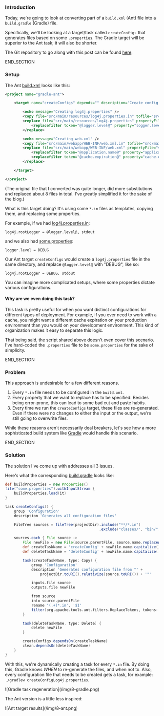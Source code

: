 ### Introduction

Today, we're going to look at converting part of a `build.xml` (Ant) file
into a `build.gradle` (Gradle) file.

Specifically, we'll be looking at a target/task called `createConfigs` that
generates files based on some `.properties`. The Gradle target will be
superior to the Ant task; it will also be shorter.

The Git repository to go along with this post can be found
[here](https://github.com/selesse/gradle-ant).

END_SECTION

### Setup

The Ant [build.xml](https://github.com/selesse/gradle-ant/blob/master/build.xml)
looks like this:

```xml
<project name="gradle-ant">

    <target name="createConfigs" depends="" description="Create config files">

        <echo message="Creating log4j.properties" />
        <copy file="src/main/resources/log4j.properties.in" tofile="src/main/resources/log4j.properties" overwrite="true" />
        <replace file="src/main/resources/log4j.properties" propertyFile="some.properties">
            <replacefilter token="@logger.level@" property="logger.level" />
        </replace>

        <echo message="Creating web.xml" />
        <copy file="src/main/webapp/WEB-INF/web.xml.in" tofile="src/main/webapp/WEB-INF/web.xml" overwrite="true" />
        <replace file="src/main/webapp/WEB-INF/web.xml" propertyFile="some.properties">
            <replacefilter token="@application.name@" property="application.name" />
            <replacefilter token="@cache.expiration@" property="cache.expiration" />
        </replace>

    </target>

</project>
```

(The original file that I converted was quite longer, did more substitutions
and replaced about 8 files in total. I've greatly simplified it for the sake
of the blog.)

What is this target doing? It's using some `*.in` files as templates,
copying them, and replacing some properties.

For example, if we had [log4j.properties.in](https://github.com/selesse/gradle-ant/blob/master/src/main/resources/log4j.properties.in):

    log4j.rootLogger = @logger.level@, stdout

and we also had [some.properties](https://github.com/selesse/gradle-ant/blob/master/some.properties):

    logger.level = DEBUG

Our Ant target `createConfigs` would create a `log4j.properties` file in the
same directory, and replace `@logger.level@` with "DEBUG", like so:

    log4j.rootLogger = DEBUG, stdout

You can imagine more complicated setups, where some properties dictate various
configurations.

#### Why are we even doing this task?

This task is pretty useful for when you want distinct configurations for
different types of deployment. For example, if you ever need to work with a
cache, you might want a different cache expiration on your production
environment than you would on your development environment. This kind of
organization makes it easy to separate this logic.

That being said, the script shared above doesn't even cover this scenario.
I've hard-coded the `.properties` file to be `some.properties` for the sake
of simplicity.

END_SECTION

### Problem

This approach is undesirable for a few different reasons.

1. Every `*.in` file needs to be configured in the `build.xml`.
2. Every property that we want to replace has to be specified. Besides being
   error-prone, this can lead to some bad cut and paste habits.
3. Every time we run the `createConfigs` target, these files are re-generated.
   Even if there were no changes to either the input or the output,
   we're still going to overwrite files.

While these reasons aren't necessarily deal breakers, let's see how a more
sophisticated build system like [Gradle](http://gradle.org) would handle this
scenario.

END_SECTION

### Solution

The solution I've come up with addresses all 3 issues.

Here's what the corresponding
[build.gradle](https://github.com/selesse/gradle-ant/blob/master/build.gradle)
looks like:

```groovy
def buildProperties = new Properties()
file("some.properties").withInputStream {
    buildProperties.load(it)
}

task createConfigs() {
    group 'Configuration'
    description 'Generates all configuration files'

    FileTree sources = fileTree(projectDir).include("**/*.in")
                                           .exclude("classes/", "bin/", "build/")

    sources.each { File source ->
        File newFile = new File(source.parentFile, source.name.replaceAll("\\.in", ""))
        def createTaskName = 'createConfig' + newFile.name.capitalize()
        def deleteTaskName = 'deleteConfig' + newFile.name.capitalize()

        task(createTaskName, type: Copy) {
            group 'Configuration'
            description 'Generates configuration file from "' +
                projectDir.toURI().relativize(source.toURI()) + '"'

            inputs.file source
            outputs.file newFile

            from source
            into source.parentFile
            rename '(.+)*.in', '$1'
            filter(org.apache.tools.ant.filters.ReplaceTokens, tokens: buildProperties)
        }

        task(deleteTaskName, type: Delete) {
            delete newFile
        }

        createConfigs.dependsOn(createTaskName)
        clean.dependsOn(deleteTaskName)
    }
}
```

With this, we're dynamically creating a task for every `*.in` file. By
doing this, Gradle knows *WHEN* to re-generate the files, and when not to.
Also, every configuration file that needs to be created gets a task,
for example: `./gradlew createConfigLog4j.properties`.

<!-- oh yeah, I went there. -->
<style type="text/css">
  img {
    border: 1px solid black;
    margin: 10px 10px;
  }
</style>

<div class="center">
    ![Gradle task regeneration](/img/8-gradle.png)
</div>

The Ant version is a little less inspired:

<div class="center">
    ![Ant target results](/img/8-ant.png)
</div>

